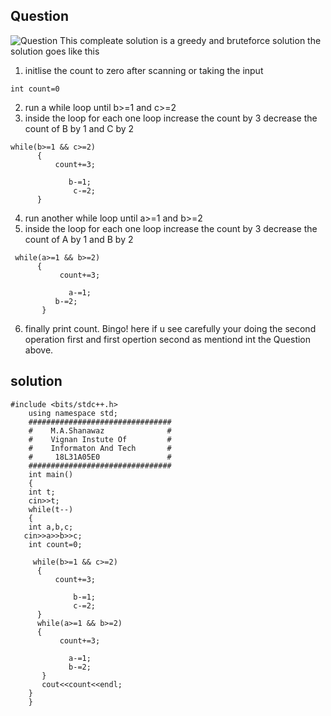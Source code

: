 ## Question
![Question](https://raw.githubusercontent.com/Shanawaz444/Coding-Contest-Editorials/master/cOdeSpeC/Help%20Kiran!/help!%20kiran.png)
This compleate solution is a greedy and bruteforce solution 
the solution goes like this
1. initlise the count to zero after scanning or taking the input
```
int count=0
```
2. run a while loop until b>=1 and c>=2
3. inside the loop for each one loop increase the count by 3 decrease the count of B by 1 and C by 2
```
while(b>=1 && c>=2)
      {
          count+=3;
                                    
             b-=1;
              c-=2;
      }
```      
4. run another while loop until a>=1 and b>=2
5. inside the loop for each one loop increase the count by 3 decrease the count of A by 1 and B by 2
```
 while(a>=1 && b>=2)
      {
           count+=3;
                                    
             a-=1;
          b-=2;
       }
```       
6. finally print count.
Bingo!
here if u see carefully your doing the second operation first and first opertion second as mentiond int the 
Question above.
## solution
```
#include <bits/stdc++.h>
    using namespace std;
    ################################
    #    M.A.Shanawaz              #
    #    Vignan Instute Of         #
    #    Informaton And Tech       #
    #     18L31A05E0               #
    ################################
    int main()
    {
    int t;
    cin>>t;
    while(t--)
    {
    int a,b,c;
   cin>>a>>b>>c;
    int count=0;
                            
     while(b>=1 && c>=2)
      {
          count+=3;
                                    
              b-=1;
              c-=2;
      }
      while(a>=1 && b>=2)
      {
           count+=3;
                                    
             a-=1;
             b-=2;
       }
       cout<<count<<endl;   
    }
    }
```    
